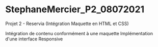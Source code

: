 # StephaneMercier_P2_08072021
Projet 2 - Reservia (Intégration Maquette en HTML et CSS)

Intégration de contenu conformément à une maquette 
Implémentation d'une interface Responsive
